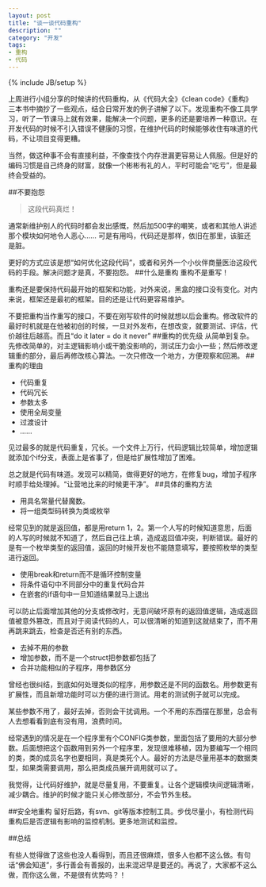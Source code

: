 ```yaml
---
layout: post
title: "谈一谈代码重构"
description: ""
category: "开发"
tags: 
- 重构
- 代码
---
```

{% include JB/setup %}

上周进行小组分享的时候讲的代码重构，从《代码大全》《clean code》《重构》三本书中摘抄了一些观点，结合日常开发的例子讲解了以下。发现重构不像工具学习，听了一节课马上就有效果，能解决一个问题，更多的还是要培养一种意识。在开发代码的时候不引入错误不健康的习惯，在维护代码的时候能够收住有味道的代码，不让项目变得更糟。

当然，做这种事不会有直接利益，不像查找个内存泄漏更容易让人佩服。但是好的编码习惯是自己终身的财富，就像一个彬彬有礼的人，平时可能会“吃亏”，但是最终会受益的。

##不要抱怨
>这段代码真烂！

通常新维护别人的代码时都会发出感慨，然后加500字的嘲笑，或者和其他人讲述那个模块如何地令人恶心……
可是有用吗，代码还是那样，依旧在那里，该脏还是脏。

更好的方式应该是想“如何优化这段代码”，或者和另外一个小伙伴商量医治这段代码的手段。解决问题才是真，不要抱怨。
##什么是重构
重构不是重写！

重构还是要保持代码最开始的框架和功能，对外来说，黑盒的接口没有变化。对内来说，框架还是最初的框架。目的还是让代码更容易维护。

不要把重构当作重写的接口，不要在刚写软件的时候就想以后会重构。修改软件的最好时机就是在他被初创的时候，一旦对外发布，在想改变，就要测试、评估，代价越往后越高。而且“do it later = do it never”
##重构的优先级
从简单到复杂。先修改简单的，对主逻辑影响小或干脆没影响的，测试压力会小一些；然后修改逻辑重的部分，最后再修改核心算法。一次只修改一个地方，方便观察和回溯。
##重构的理由
- 代码重复
- 代码冗长
- 参数太多
- 使用全局变量
- 过渡设计
- ……

见过最多的就是代码重复，冗长。一个文件上万行，代码逻辑比较简单，增加逻辑就添加个if分支，表面上是省事了，但是给扩展性增加了困难。

总之就是代码有味道。发现可以精简，做得更好的地方，在修复bug，增加子程序时顺手给处理掉。“让营地比来的时候更干净”。
##具体的重构方法
- 用具名常量代替魔数。
- 将一组类型码转换为类或枚举

经常见到的就是返回值，都是用return 1，2。第一个人写的时候知道意思，后面的人写的时候就不知道了，然后自己往上填，造成返回值冲突，判断错误。最好的是有一个枚举类型的返回值，返回的时候开发也不能随意填写，要按照枚举的类型进行返回。

- 使用break和return而不是循环控制变量
- 将条件语句中不同部分中的重复代码合并
- 在嵌套的if语句中一旦知道结果就马上退出

可以防止后面增加其他的分支或修改时，无意间破坏原有的返回值逻辑，造成返回值被意外篡改，而且对于阅读代码的人，可以很清晰的知道到这就结束了，而不用再跳来跳去，检查是否还有别的东西。

- 去掉不用的参数
- 增加参数，而不是一个struct把参数都包括了
- 合并功能相似的子程序，用参数区分

曾经也很纠结，到底如何处理类似的程序，用参数还是不同的函数名。用参数更有扩展性，而且新增功能时可以方便的进行测试。用老的测试例子就可以完成。

某些参数不用了，最好去掉，否则会干扰调用。一个不用的东西摆在那里，总会有人去想看看到底有没有用，浪费时间。

经常遇到的情况是在一个程序里有个CONFIG类参数，里面包括了要用的大部分参数。后面想把这个函数用到另外一个程序里，发现很难移植，因为要编写一个相同的类，类的成员名字也要相同，真是类死个人。最好的方法是尽量用基本的数据类型，如果类需要调用，那么把类成员展开调用就可以了。

我觉得，让代码好维护，就是尽量复用，不要重复。让各个逻辑模块间逻辑清晰，减少耦合。维护的时候才能只关心修改部分，不会节外生枝。

##安全地重构
留好后路，有svn、git等版本控制工具。步伐尽量小，有检测代码重构后是否逻辑有影响的监控机制。更多地测试和监控。


##总结

有些人觉得做了这些也没人看得到，而且还很麻烦，很多人也都不这么做。有句话“佛会知道”，多行善会有善报的，出来混迟早是要还的。再说了，大家都不这么做，而你这么做，不是很有优势吗？！
